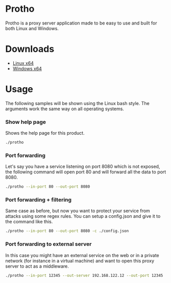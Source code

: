 # Protho
Protho is a proxy server application made to be easy to use and built for both Linux and Windows.

# Downloads
- [Linux x64](https://github.com/nSneerfulBike/protho/releases/download/0.1.0/protho-linux-amd64.zip)
- [Windows x64](https://github.com/nSneerfulBike/protho/releases/download/0.1.0/protho-windows-amd64.zip)

# Usage
The following samples will be shown using the Linux bash style. The arguments work the same way on all operating systems.

### Show help page
Shows the help page for this product.
```bash
./protho
```

### Port forwarding
Let's say you have a service listening on port 8080 which is not exposed, the following command will open port 80 and will forward all the data to port 8080.
```bash
./protho --in-port 80 --out-port 8080
```

### Port forwarding + filtering
Same case as before, but now you want to protect your service from attacks using some regex rules. You can setup a config.json and give it to the command like this.
```bash
./protho --in-port 80 --out-port 8080 -c ./config.json
```

### Port forwarding to external server
In this case you might have an external service on the web or in a private network (for instance in a virtual machine) and want to open this proxy server to act as a middleware.
```bash
./protho --in-port 12345 --out-server 192.168.122.12 --out-port 12345
```